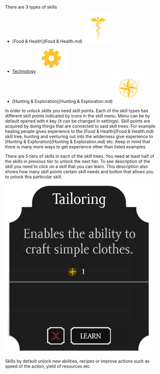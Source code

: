 There are 3 types of skills

- [Food & Health](Food & Health.md) ![IconSkill](../assets/images/foodhealth.png)
- [Technology](Technology.md) ![IconSkill](../assets/images/technology.png)
- [Hunting & Exploration](Hunting & Exploration.md) ![IconSkill](../assets/images/huntingexploration.png)

In order to unlock skills you need skill points. Each of the skill types has different skill points indicated by icons in the skill menu. Menu can be by default opened with `K` key (it can be changed in settings). Skill points are acquired by doing things that are connected to said skill trees. For example healing people gives experience to the [Food & Health](Food & Health.md) skill tree, hunting and venturing out into the wilderness give experience to [Hunting & Exploration](Hunting & Exploration.md) etc. Keep in mind that there is many more ways to get experience other than listed examples.

There are 5 tiers of skills in each of the skill trees. You need at least half of the skills in previous tier to unlock the next tier. To see description of the skill you need to click on a skill that you can learn. This description also shows how many skill points certain skill needs and button that allows you to unlock this particular skill.

![SmallImage](../assets/images/SkillDescription.png)

Skills by default unlock new abilities, recipes or improve actions such as speed of the action, yield of resources etc.



